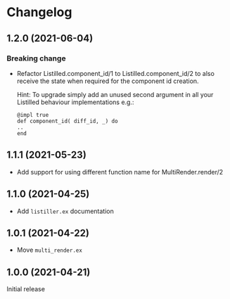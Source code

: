 # Changelog

## 1.2.0 (2021-06-04)

### Breaking change

- Refactor Listilled.component_id/1 to Listilled.component_id/2 to also receive the state when required for
  the component id creation.
  
  Hint: To upgrade simply add an unused second argument in all your Listilled behaviour implementations e.g.:
  ```
  @impl true
  def component_id( diff_id, _) do
  ..
  end
  ``` 

## 1.1.1 (2021-05-23)

- Add support for using different function name for MultiRender.render/2 

## 1.1.0 (2021-04-25)

- Add `listiller.ex` documentation

## 1.0.1 (2021-04-22) 

- Move `multi_render.ex`

## 1.0.0 (2021-04-21)

Initial release
